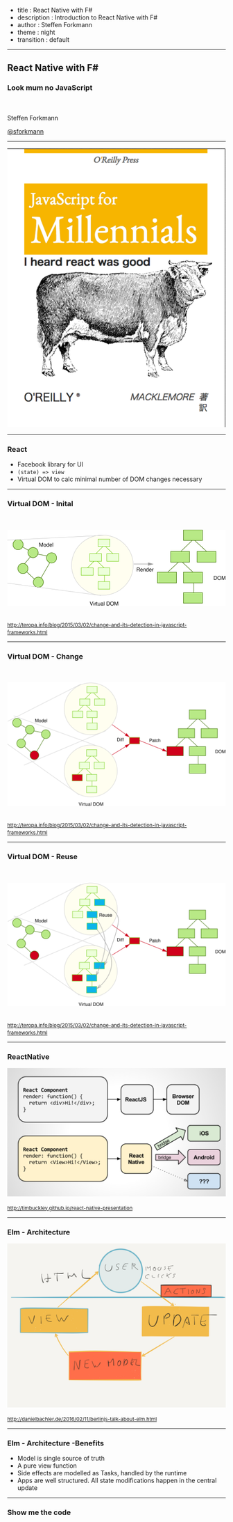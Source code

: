 - title : React Native with F#
- description : Introduction to React Native with F#
- author : Steffen Forkmann
- theme : night
- transition : default

***

## React Native with F#

### Look mum no JavaScript

<br />
<br />
Steffen Forkmann

[@sforkmann](http://www.twitter.com/sforkmann)

***

<img src="images/javascript-for-millennials.png" style="background: white;" />

---

### React

* Facebook library for UI 
* <code>(state) => view</code>
* Virtual DOM to calc minimal number of DOM changes necessary

---

### Virtual DOM - Inital

<br />
<br />


 <img src="images/onchange_vdom_initial.svg" style="background: white;" />

<br />
<br />

 <small>http://teropa.info/blog/2015/03/02/change-and-its-detection-in-javascript-frameworks.html</small>

---

### Virtual DOM - Change

<br />
<br />


 <img src="images/onchange_vdom_change.svg" style="background: white;" />

<br />
<br />

 <small>http://teropa.info/blog/2015/03/02/change-and-its-detection-in-javascript-frameworks.html</small>

---

### Virtual DOM - Reuse

<br />
<br />


 <img src="images/onchange_immutable.svg" style="background: white;" />

<br />
<br />

 <small>http://teropa.info/blog/2015/03/02/change-and-its-detection-in-javascript-frameworks.html</small>


*** 

### ReactNative

 <img src="images/ReactNative.png" style="background: white;" />


 <small>http://timbuckley.github.io/react-native-presentation</small>

*** 

### Elm - Architecture

 <img src="images/Elm.png" style="background: white;" width=700 />


 <small>http://danielbachler.de/2016/02/11/berlinjs-talk-about-elm.html</small>

---

### Elm - Architecture -Benefits

* Model is single source of truth
* A pure view function
* Side effects are modelled as Tasks, handled by the runtime
* Apps are well structured. All state modifications happen in the central update

*** 

### Show me the code
